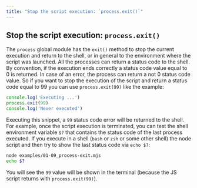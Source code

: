 ```yaml
---
title: "Stop the script execution: `process.exit()`"
---
```


## Stop the script execution: `process.exit()`

The `process` global module has the `exit()` method to stop the current execution and return to the shell, or in general to the environment where the script was launched.
All the processes can return a status code to the shell. By convention, if the execution ends correctly a status code value equal to 0 is returned. In case of an error, the process can return a not 0 status code value.
So if you want to stop the execution of the script and return a status code equal to 99 you can use `process.exit(99)` like the example:

```javascript
console.log('Executing ...')
process.exit(99)
console.log('Never executed')
```

Executing this snippet, a `99` status code error will be returned to the shell.
For example, once the script execution is terminated, you can test the shell environment variable `$?` that contains the status code of the last process executed. If you execute in a shell (`bash` or `zsh` or some other shell) the node script and then try to show the last status code via `echo $?`:

```bash
node examples/01-09_process-exit.mjs
echo $?
```

You will see the `99` value will be shown in the terminal (because the JS script returns with `process.exit(99)`).